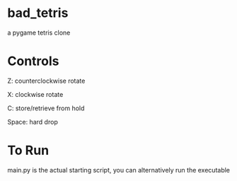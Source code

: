 # bad_tetris
a pygame tetris clone

# Controls
Z: counterclockwise rotate

X: clockwise rotate

C: store/retrieve from hold

Space: hard drop

# To Run
main.py is the actual starting script, you can alternatively run the executable